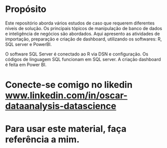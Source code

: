 # Propósito

Este repositório aborda vários estudos de caso que requerem diferentes níveis de solução.
Os principais tópicos de manipulação de banco de dados e inteligência de negócios são abordados.
Aqui apresento as atividades de importação, preparação e criação de dashboard, utilizando os softwares: R, SQL server e PowerBI.

O software SQL Server é conectado ao R via DSN e configuração. Os códigos de linguagem SQL
funcionam em SQL server. A criação dashboard é feita em Power BI. 

# Conecte-se comigo no likedin www.linkedin.com/in/oscar-dataanalysis-datascience
# Para usar este material, faça referência a mim. 
